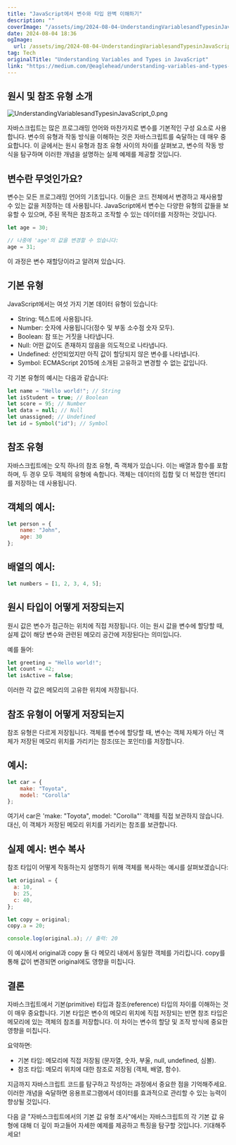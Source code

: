 ```yaml
---
title: "JavaScript에서 변수와 타입 완벽 이해하기"
description: ""
coverImage: "/assets/img/2024-08-04-UnderstandingVariablesandTypesinJavaScript_0.png"
date: 2024-08-04 18:36
ogImage: 
  url: /assets/img/2024-08-04-UnderstandingVariablesandTypesinJavaScript_0.png
tag: Tech
originalTitle: "Understanding Variables and Types in JavaScript"
link: "https://medium.com/@eaglehead/understanding-variables-and-types-in-javascript-04b0b0aaa5ce"
---
```



## 원시 및 참조 유형 소개

![UnderstandingVariablesandTypesinJavaScript_0.png](/assets/img/2024-08-04-UnderstandingVariablesandTypesinJavaScript_0.png)

자바스크립트는 많은 프로그래밍 언어와 마찬가지로 변수를 기본적인 구성 요소로 사용합니다. 변수의 유형과 작동 방식을 이해하는 것은 자바스크립트를 숙달하는 데 매우 중요합니다. 이 글에서는 원시 유형과 참조 유형 사이의 차이를 살펴보고, 변수의 작동 방식을 탐구하며 이러한 개념을 설명하는 실제 예제를 제공할 것입니다.

## 변수란 무엇인가요?

<div class="content-ad"></div>

변수는 모든 프로그래밍 언어의 기초입니다. 이들은 코드 전체에서 변경하고 재사용할 수 있는 값을 저장하는 데 사용됩니다. JavaScript에서 변수는 다양한 유형의 값들을 보유할 수 있으며, 주된 목적은 참조하고 조작할 수 있는 데이터를 저장하는 것입니다.

```js
let age = 30;

// 나중에 'age'의 값을 변경할 수 있습니다:
age = 31;
```

이 과정은 변수 재할당이라고 알려져 있습니다.

## 기본 유형

<div class="content-ad"></div>

JavaScript에서는 여섯 가지 기본 데이터 유형이 있습니다:

- String: 텍스트에 사용됩니다.
- Number: 숫자에 사용됩니다(정수 및 부동 소수점 숫자 모두).
- Boolean: 참 또는 거짓을 나타냅니다.
- Null: 어떤 값이도 존재하지 않음을 의도적으로 나타냅니다.
- Undefined: 선언되었지만 아직 값이 할당되지 않은 변수를 나타냅니다.
- Symbol: ECMAScript 2015에 소개된 고유하고 변경할 수 없는 값입니다.

각 기본 유형의 예시는 다음과 같습니다:

```js
let name = "Hello world!"; // String
let isStudent = true; // Boolean
let score = 95; // Number
let data = null; // Null
let unassigned; // Undefined
let id = Symbol("id"); // Symbol
```

<div class="content-ad"></div>

## 참조 유형

자바스크립트에는 오직 하나의 참조 유형, 즉 객체가 있습니다. 이는 배열과 함수를 포함하며, 두 경우 모두 객체의 유형에 속합니다. 객체는 데이터의 집합 및 더 복잡한 엔티티를 저장하는 데 사용됩니다.

## 객체의 예시:

```js
let person = {
    name: "John",
    age: 30
};
```

<div class="content-ad"></div>

## 배열의 예시:

```js
let numbers = [1, 2, 3, 4, 5];
```

## 원시 타입이 어떻게 저장되는지

원시 값은 변수가 접근하는 위치에 직접 저장됩니다. 이는 원시 값을 변수에 할당할 때, 실제 값이 해당 변수와 관련된 메모리 공간에 저장된다는 의미입니다.

<div class="content-ad"></div>

예를 들어:

```js
let greeting = "Hello world!";
let count = 42;
let isActive = false;
```

이러한 각 값은 메모리의 고유한 위치에 저장됩니다.

## 참조 유형이 어떻게 저장되는지

<div class="content-ad"></div>

참조 유형은 다르게 저장됩니다. 객체를 변수에 할당할 때, 변수는 객체 자체가 아닌 객체가 저장된 메모리 위치를 가리키는 참조(또는 포인터)를 저장합니다.

## 예시:

```js
let car = {
    make: "Toyota",
    model: "Corolla"
};
```

여기서 car은 'make: "Toyota", model: "Corolla"' 객체를 직접 보관하지 않습니다. 대신, 이 객체가 저장된 메모리 위치를 가리키는 참조를 보관합니다.

<div class="content-ad"></div>

## 실제 예시: 변수 복사

참조 타입이 어떻게 작동하는지 설명하기 위해 객체를 복사하는 예시를 살펴보겠습니다:

```js
let original = { 
  a: 10,
  b: 25,
  c: 40,
};

let copy = original;
copy.a = 20;

console.log(original.a); // 출력: 20
```

이 예시에서 original과 copy 둘 다 메모리 내에서 동일한 객체를 가리킵니다. copy를 통해 값이 변경되면 original에도 영향을 미칩니다.

<div class="content-ad"></div>

## 결론

자바스크립트에서 기본(primitive) 타입과 참조(reference) 타입의 차이를 이해하는 것이 매우 중요합니다. 기본 타입은 변수의 메모리 위치에 직접 저장되는 반면 참조 타입은 메모리에 있는 객체의 참조를 저장합니다. 이 차이는 변수의 할당 및 조작 방식에 중요한 영향을 미칩니다.

요약하면:

- 기본 타입: 메모리에 직접 저장됨 (문자열, 숫자, 부울, null, undefined, 심볼).
- 참조 타입: 메모리 위치에 대한 참조로 저장됨 (객체, 배열, 함수).

<div class="content-ad"></div>

지금까지 자바스크립트 코드를 탐구하고 작성하는 과정에서 중요한 점을 기억해주세요. 이러한 개념을 숙달하면 응용프로그램에서 데이터를 효과적으로 관리할 수 있는 능력이 향상될 것입니다.

다음 글 "자바스크립트에서의 기본 값 유형 조사"에서는 자바스크립트의 각 기본 값 유형에 대해 더 깊이 파고들어 자세한 예제를 제공하고 특징을 탐구할 것입니다. 기대해주세요!